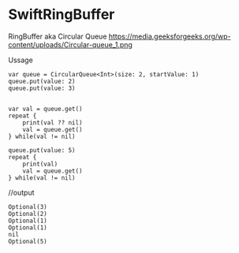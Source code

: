 # SwiftRingBuffer
RingBuffer aka Circular Queue
https://media.geeksforgeeks.org/wp-content/uploads/Circular-queue_1.png

Ussage

```
var queue = CircularQueue<Int>(size: 2, startValue: 1)
queue.put(value: 2)
queue.put(value: 3)


var val = queue.get()
repeat {
    print(val ?? nil)
    val = queue.get()
} while(val != nil)

queue.put(value: 5)
repeat {
    print(val)
    val = queue.get()
} while(val != nil)
```

//output
```
Optional(3)
Optional(2)
Optional(1)
Optional(1)
nil
Optional(5)
```
